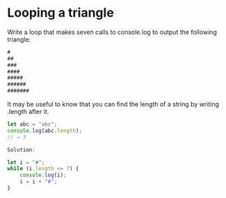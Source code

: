 # Looping a triangle

Write a loop that makes seven calls to console.log to output the following triangle:

```js
#
##
###
####
#####
######
#######
```

It may be useful to know that you can find the length of a string by writing .length after it.

```js
let abc = "abc";
console.log(abc.length);
// → 3
```
```js
Solution:

let i = "#";
while (i.length <= 7) {
    console.log(i);
    i = i + "#";
}
```
